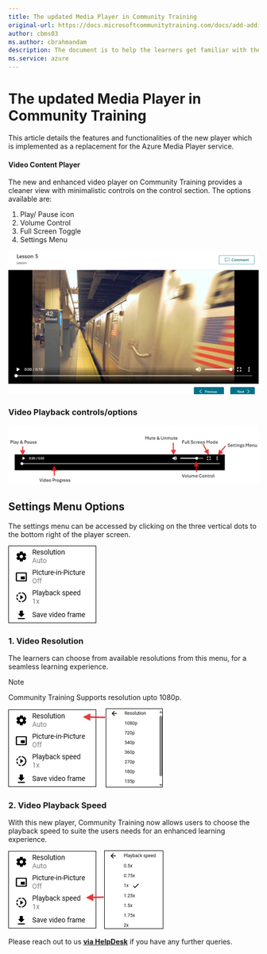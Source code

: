 ```yaml
---
title: The updated Media Player in Community Training
original-url: https://docs.microsoftcommunitytraining.com/docs/add-additional-profile-fields-for-user-information
author: cbms03
ms.author: cbrahmandam
description: The document is to help the learners get familiar with the new media player which is a replacement for the Azure MEdia Player
ms.service: azure
---
```


# The updated Media Player in Community Training
This article details the features and functionalities of the new player which is implemented as a replacement for the Azure Media Player service. 

#### Video Content Player

The new and enhanced video player on Community Training provides a cleaner view with minimalistic controls on the control section. The options available are:
1. Play/ Pause icon
2. Volume Control
3. Full Screen Toggle
4. Settings Menu

![Media Player](../media/AMS_Replacement/Shaka_Player_Image.png)

### Video Playback controls/options

![Player Controls and Options](../media/AMS_Replacement/Player_Controls.png)


## Settings Menu Options

The settings menu can be accessed by clicking on the three vertical dots to the bottom right of the player screen. 

![Settings Menu](../media/AMS_Replacement/Player_Options.png)

### 1. Video Resolution

The learners can choose from available resolutions from this menu, for a seamless learning experience.   
  
> [!Note]  
> Community Training Supports resolution upto 1080p.

![Reolution_Menu](../media/AMS_Replacement/Resolution_Option.png)![Resolution Options](../media/AMS_Replacement/REsolution_Images.png)

### 2. Video Playback Speed 

 With this new player, Community Training now allows users to choose the playback speed to suite the users needs for an enhanced learning experience.


![Playback Speed](../media/AMS_Replacement/PLayback_Speed_Option.png)![Playback Speed Options](../media/AMS_Replacement/Playback_SPeed_Options.png)


Please reach out to us [**via HelpDesk**](https://aka.ms/cthelpdesk) if you have any further queries.